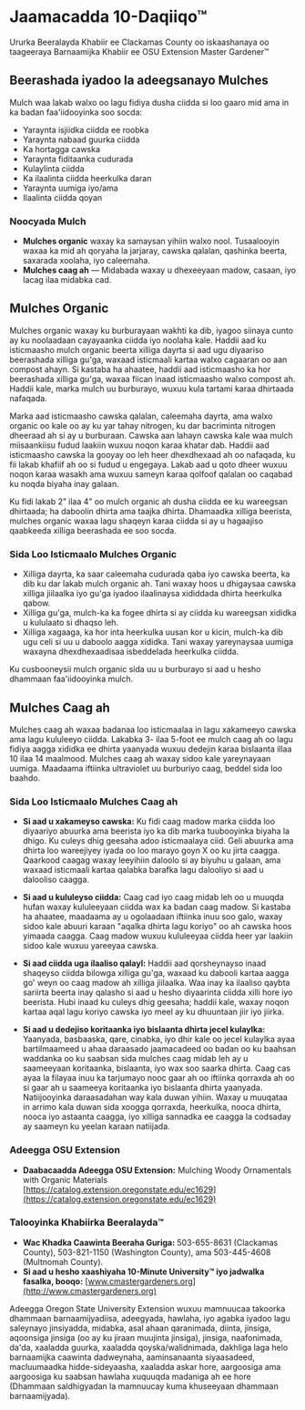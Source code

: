 # Jaamacadda 10-Daqiiqo™

Ururka Beeralayda Khabiir ee Clackamas County oo iskaashanaya oo taageeraya Barnaamijka Khabiir ee OSU Extension Master Gardener™

## Beerashada iyadoo la adeegsanayo Mulches

Mulch waa lakab walxo oo lagu fidiya dusha ciidda si loo gaaro mid ama in ka badan faa'iidooyinka soo socda:
- Yaraynta isjiidka ciidda ee roobka
- Yaraynta nabaad guurka ciidda
- Ka hortagga cawska
- Yaraynta fiditaanka cudurada
- Kulaylinta ciidda
- Ka ilaalinta ciidda heerkulka daran
- Yaraynta uumiga iyo/ama
- Ilaalinta ciidda qoyan

### Noocyada Mulch
- **Mulches organic** waxay ka samaysan yihiin walxo nool. Tusaalooyin waxaa ka mid ah qoryaha la jarjaray, cawska qalalan, qashinka beerta, saxarada xoolaha, iyo caleemaha.
- **Mulches caag ah** — Midabada waxay u dhexeeyaan madow, casaan, iyo lacag ilaa midabka cad.

## Mulches Organic
Mulches organic waxay ku burburayaan wakhti ka dib, iyagoo siinaya cunto ay ku noolaadaan cayayaanka ciidda iyo noolaha kale. Haddii aad ku isticmaasho mulch organic beerta xilliga dayrta si aad ugu diyaariso beerashada xilliga gu'ga, waxaad isticmaali kartaa walxo cagaaran oo aan compost ahayn. Si kastaba ha ahaatee, haddii aad isticmaasho ka hor beerashada xilliga gu'ga, waxaa fiican inaad isticmaasho walxo compost ah. Haddii kale, marka mulch uu burburayo, wuxuu kula tartami karaa dhirtaada nafaqada.

Marka aad isticmaasho cawska qalalan, caleemaha dayrta, ama walxo organic oo kale oo ay ku yar tahay nitrogen, ku dar bacriminta nitrogen dheeraad ah si ay u burburaan. Cawska aan lahayn cawska kale waa mulch miisaankiisu fudud laakiin wuxuu noqon karaa khatar dab. Haddii aad isticmaasho cawska la gooyay oo leh heer dhexdhexaad ah oo nafaqada, ku fii lakab khafiif ah oo si fudud u engegaya. Lakab aad u qoto dheer wuxuu noqon karaa wasakh ama wuxuu sameyn karaa qolfoof qalalan oo caqabad ku noqda biyaha inay galaan.

Ku fidi lakab 2” ilaa 4” oo mulch organic ah dusha ciidda ee ku wareegsan dhirtaada; ha daboolin dhirta ama taajka dhirta. Dhamaadka xilliga beerista, mulches organic waxaa lagu shaqeyn karaa ciidda si ay u hagaajiso qaabkeeda xilliga beerashada ee soo socda.

### Sida Loo Isticmaalo Mulches Organic
- Xilliga dayrta, ka saar caleemaha cudurada qaba iyo cawska beerta, ka dib ku dar lakab mulch organic ah. Tani waxay hoos u dhigaysaa cawska xilliga jiilaalka iyo gu'ga iyadoo ilaalinaysa xididdada dhirta heerkulka qabow.
- Xilliga gu'ga, mulch-ka ka fogee dhirta si ay ciidda ku wareegsan xididka u kululaato si dhaqso leh.
- Xilliga xagaaga, ka hor inta heerkulka uusan kor u kicin, mulch-ka dib ugu celi si uu u daboolo aagga xididka. Tani waxay yareynaysaa uumiga waxayna dhexdhexaadisaa isbeddelada heerkulka ciidda.

Ku cusbooneysii mulch organic sida uu u burburayo si aad u hesho dhammaan faa'iidooyinka mulch.

## Mulches Caag ah
Mulches caag ah waxaa badanaa loo isticmaalaa in lagu xakameeyo cawska ama lagu kululeeyo ciidda. Lakabka 3- ilaa 5-foot ee mulch caag ah oo lagu fidiya aagga xididka ee dhirta yaanyada wuxuu dedejin karaa bislaanta illaa 10 ilaa 14 maalmood. Mulches caag ah waxay sidoo kale yareynayaan uumiga. Maadaama iftiinka ultraviolet uu burburiyo caag, beddel sida loo baahdo.

### Sida Loo Isticmaalo Mulches Caag ah
- **Si aad u xakameyso cawska:** Ku fidi caag madow marka ciidda loo diyaariyo abuurka ama beerista iyo ka dib marka tuubooyinka biyaha la dhigo. Ku culeys dhig geesaha adoo isticmaalaya ciid. Geli abuurka ama dhirta loo wareejiyey iyada oo loo marayo goyn X oo ku jirta caagga. Qaarkood caagag waxay leeyihiin daloolo si ay biyuhu u galaan, ama waxaad isticmaali kartaa qalabka barafka lagu dalooliyo si aad u dalooliso caagga.

- **Si aad u kululeyso ciidda:** Caag cad iyo caag midab leh oo u muuqda hufan waxay kululeeyaan ciidda wax ka badan caag madow. Si kastaba ha ahaatee, maadaama ay u ogolaadaan iftiinka inuu soo galo, waxay sidoo kale abuuri karaan "aqalka dhirta lagu koriyo" oo ah cawska hoos yimaada caagga. Caag madow wuxuu kululeeyaa ciidda heer yar laakiin sidoo kale wuxuu yareeyaa cawska.

- **Si aad ciidda uga ilaaliso qalayl:** Haddii aad qorsheynayso inaad shaqeyso ciidda bilowga xilliga gu'ga, waxaad ku dabooli kartaa aagga go' weyn oo caag madow ah xilliga jiilaalka. Waa inay ka ilaaliso qaybta sariirta beerta inay qalasho si aad u hesho diyaarinta ciidda xilli hore iyo beerista. Hubi inaad ku culeys dhig geesaha; haddii kale, waxay noqon kartaa aqal lagu koriyo cawska iyo meel ay ku dhuuntaan jiir iyo jiirka.

- **Si aad u dedejiso koritaanka iyo bislaanta dhirta jecel kulaylka:** Yaanyada, basbaaska, qare, cinabka, iyo dhir kale oo jecel kulaylka ayaa bartilmaameed u ahaa daraasado jaamacadeed oo badan oo ku baahsan waddanka oo ku saabsan sida mulches caag midab leh ay u saameeyaan koritaanka, bislaanta, iyo wax soo saarka dhirta. Caag cas ayaa la filayaa inuu ka tarjumayo nooc gaar ah oo iftiinka qorraxda ah oo si gaar ah u saameeya koritaanka iyo bislaanta dhirta yaanyada. Natiijooyinka daraasadahan way kala duwan yihiin. Waxay u muuqataa in arrimo kala duwan sida xoogga qorraxda, heerkulka, nooca dhirta, nooca iyo astaanta caagga, iyo xilliga sannadka ee caagga la codsaday ay saameyn ku yeelan karaan natiijada.

### Adeegga OSU Extension
- **Daabacaadda Adeegga OSU Extension:** Mulching Woody Ornamentals with Organic Materials [https://catalog.extension.oregonstate.edu/ec1629](https://catalog.extension.oregonstate.edu/ec1629)

### Talooyinka Khabiirka Beeralayda™
- **Wac Khadka Caawinta Beeraha Guriga:** 503-655-8631 (Clackamas County), 503-821-1150 (Washington County), ama 503-445-4608 (Multnomah County).
- **Si aad u hesho xaashiyaha 10-Minute University™ iyo jadwalka fasalka, booqo:** [www.cmastergardeners.org](http://www.cmastergardeners.org)

Adeegga Oregon State University Extension wuxuu mamnuucaa takoorka dhammaan barnaamijyadiisa, adeegyada, hawlaha, iyo agabka iyadoo lagu saleynayo jinsiyadda, midabka, asal ahaan qaranimada, diinta, jinsiga, aqoonsiga jinsiga (oo ay ku jiraan muujinta jinsiga), jinsiga, naafonimada, da'da, xaaladda guurka, xaaladda qoyska/walidnimada, dakhliga laga helo barnaamijka caawinta dadweynaha, aaminsanaanta siyaasadeed, macluumaadka hidde-sideyaasha, xaaladda askar hore, aargoosiga ama aargoosiga ku saabsan hawlaha xuquuqda madaniga ah ee hore (Dhammaan saldhigyadan la mamnuucay kuma khuseeyaan dhammaan barnaamijyada).